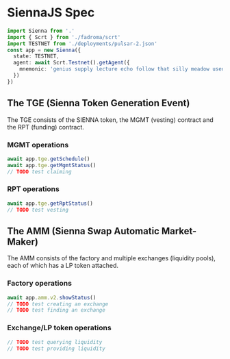 # SiennaJS Spec

```typescript
import Sienna from '.'
import { Scrt } from './fadroma/scrt'
import TESTNET from './deployments/pulsar-2.json'
const app = new Sienna({
  state: TESTNET,
  agent: await Scrt.Testnet().getAgent({
    mnemonic: 'genius supply lecture echo follow that silly meadow used gym nerve together'
  })
})
```

## The TGE (Sienna Token Generation Event)

The TGE consists of the SIENNA token, the MGMT (vesting) contract and the RPT (funding) contract.

### MGMT operations

```typescript
await app.tge.getSchedule()
await app.tge.getMgmtStatus()
// TODO test claiming
```

### RPT operations

```typescript
await app.tge.getRptStatus()
// TODO test vesting
```

## The AMM (Sienna Swap Automatic Market-Maker)

The AMM consists of the factory and multiple exchanges (liquidity pools), each of which has a
LP token attached.

### Factory operations

```typescript
await app.amm.v2.showStatus()
// TODO test creating an exchange
// TODO test finding an exchange
```

### Exchange/LP token operations

```typescript
// TODO test querying liquidity
// TODO test providing liquidity
```
